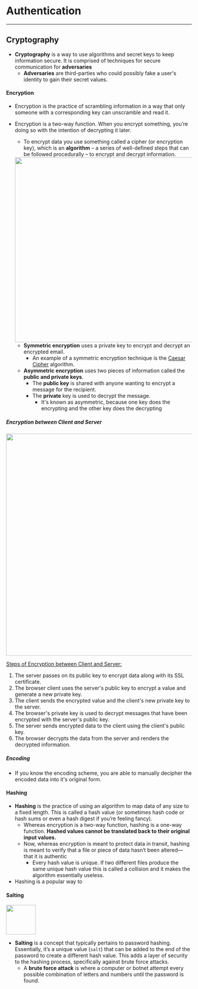 # Authentication
---
## Cryptography
- **Cryptography** is a way to use algorithms and secret keys to keep information secure.  It is comprised of techniques for secure communication for **adversaries**
    - **Adversaries** are third-parties who could possibly fake a user's identity to gain their secret values.

#### Encryption
- Encryption is the practice of scrambling information in a way that only someone with a corresponding key can unscramble and read it.
- Encryption is a two-way function. When you encrypt something, you’re doing so with the intention of decrypting it later.
  - To encrypt data you use something called a cipher (or encryption key), which is an **algorithm** – a series of well-defined steps that can be followed procedurally – to encrypt and decrypt information.

  <img src="https://www.clickssl.net/wp-content/uploads/2019/12/symmetric-encryption-vs-asymmetric-encryption.jpg" width="500" />

  - **Symmetric encryption** uses a private key to encrypt and decrypt an encrypted email.
    - An example of a symmetric encryption technique is the [Caesar Cipher](https://www.geeksforgeeks.org/caesar-cipher-in-cryptography/) algorithm.
  - **Asymmetric encryption** uses two pieces of information called the **public and private keys**.
    - The **public key** is shared with anyone wanting to encrypt a message for the recipient.
    - The **private** key is used to decrypt the message.
      - It's known as asymmetric, because one key does the encrypting and the other key does the decrypting


  [comment]: <> (Symmetric encryption uses a private key to encrypt and decrypt an encrypted email. Asymmetric encryption uses the public key of the recipient to encrypt the message)

##### Encryption between Client and Server
<img src="https://gbnet.in/wp-content/uploads/2020/08/Encryption.png" width="600"/>

<u>Steps of Encryption between Client and Server:</u>
1. The server passes on its public key to encrypt data along with its SSL certificate.
2. The browser client uses the server's public key to encrypt a value and generate a new private key.
3. The client sends the encrypted value and the client's new private key to the server.
4. The browser's private key is used to decrypt messages that have been encrypted with the server's public key.
5. The server sends encrypted data to the client using the client's public key.
6. The browser decrypts the data from the server and renders the decrypted information.


##### Encoding
- If you know the encoding scheme, you are able to manually decipher the encoded data into it's original form.

#### Hashing
- **Hashing** is the practice of using an algorithm to map data of any size to a fixed length. This is called a hash value (or sometimes hash code or hash sums or even a hash digest if you’re feeling fancy).
  - Whereas encryption is a two-way function, hashing is a one-way function. **Hashed values cannot be translated back to their original input values.**
  - Now, whereas encryption is meant to protect data in transit, hashing is meant to verify that a file or piece of data hasn’t been altered—that it is authentic
    - Every hash value is unique. If two different files produce the same unique hash value this is called a collision and it makes the algorithm essentially useless.
- Hashing is a popular way to


#### Salting
<img src="https://www.thesslstore.com/blog/wp-content/uploads/2019/03/salt.png" width="80"/>  

- **Salting** is a concept that typically pertains to password hashing. Essentially, it’s a unique value (`salt`) that can be added to the end of the password to create a different hash value. This adds a layer of security to the hashing process, specifically against brute force attacks.
  - A **brute force attack** is where a computer or botnet attempt every possible combination of letters and numbers until the password is found.
